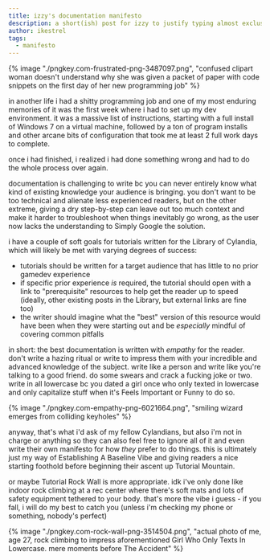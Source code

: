 ```yaml
---
title: izzy's documentation manifesto
description: a short(ish) post for izzy to justify typing almost exclusively in Lowercase
author: ikestrel
tags:
  - manifesto
---
```



{% image "./pngkey.com-frustrated-png-3487097.png", "confused clipart woman doesn't understand why she was given a packet of paper with code snippets on the first day of her new programming job" %}

in another life i had a shitty programming job and one of my most enduring memories of it was the first week where i had to set up my dev environment. it was a massive list of instructions, starting with a full install of Windows 7 on a virtual machine, followed by a ton of program installs and other arcane bits of configuration that took me at least 2 full work days to complete.

once i had finished, i realized i had done something wrong and had to do the whole process over again.

documentation is challenging to write bc you can never entirely know what kind of existing knowledge your audience is bringing. you don't want to be too technical and alienate less experienced readers, but on the other extreme, giving a dry step-by-step can leave out too much context and make it harder to troubleshoot when things inevitably go wrong, as the user now lacks the understanding to Simply Google the solution.

i have a couple of soft goals for tutorials written for the Library of Cylandia, which will likely be met with varying degrees of success:

- tutorials should be written for a target audience that has little to no prior gamedev experience
- if specific prior experience _is_ required, the tutorial should open with a link to "prerequisite" resources to help get the reader up to speed (ideally, other existing posts in the Library, but external links are fine too)
- the writer should imagine what the "best" version of this resource would have been when they were starting out and be _especially_ mindful of covering common pitfalls

in short: the best documentation is written with _empathy_ for the reader. don't write a hazing ritual or write to impress them with your incredible and advanced knowledge of the subject. write like a person and write like you're talking to a good friend. do some swears and crack a fucking joke or two. write in all lowercase bc you dated a girl once who only texted in lowercase and only capitalize stuff when it's Feels Important or Funny to do so.

{% image "./pngkey.com-empathy-png-6021664.png", "smiling wizard emerges from colliding keyholes" %}

anyway, that's what i'd ask of my fellow Cylandians, but also i'm not in charge or anything so they can also feel free to ignore all of it and even write their own manifesto for how _they_ prefer to do things. this is ultimately just my way of Establishing A Baseline Vibe and giving readers a nice starting foothold before beginning their ascent up Tutorial Mountain.

or maybe Tutorial Rock Wall is more appropriate. idk i've only done like indoor rock climbing at a rec center where there's soft mats and lots of safety equipment tethered to your body. that's more the vibe i guess - if you fall, i will do my best to catch you (unless i'm checking my phone or something, nobody's perfect)

{% image "./pngkey.com-rock-wall-png-3514504.png", "actual photo of me, age 27, rock climbing to impress aforementioned Girl Who Only Texts In Lowercase. mere moments before The Accident" %}